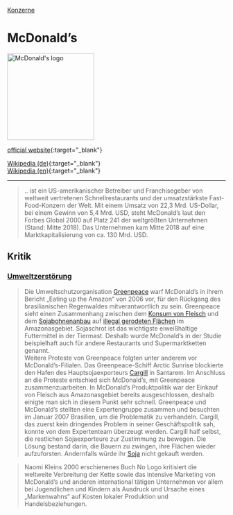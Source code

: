 [Konzerne](../konzerne.html)   

# McDonald’s

<img src="https://upload.wikimedia.org/wikipedia/commons/3/36/McDonald%27s_Golden_Arches.svg" height="200" alt="McDonald's logo">

[official website](https://www.mcdonalds.com/){:target="_blank"}   

[Wikipedia (de)](https://de.wikipedia.org/wiki/McDonald%E2%80%99s){:target="_blank"}   
[Wikipedia (en)](https://en.wikipedia.org/wiki/McDonald%27s){:target="_blank"}   

---

> .. ist ein US-amerikanischer Betreiber und Franchisegeber von weltweit vertretenen Schnellrestaurants und der umsatzstärkste Fast-Food-Konzern der Welt.
Mit einem Umsatz von 22,3 Mrd. US-Dollar, bei einem Gewinn von 5,4 Mrd. USD, steht McDonald’s laut den Forbes Global 2000 auf Platz 241 der weltgrößten Unternehmen (Stand: Mitte 2018). Das Unternehmen kam Mitte 2018 auf eine Marktkapitalisierung von ca. 130 Mrd. USD.

## Kritik

### <a name="umweltzerstoerung"/>[Umweltzerstörung](../thema/umweltzerstoerung.html)
> Die Umweltschutzorganisation [Greenpeace](../organisationen/greenpeace.html) warf McDonald’s in ihrem Bericht „Eating up the Amazon“ von 2006 vor, für den Rückgang des brasilianischen Regenwaldes mitverantwortlich zu sein. Greenpeace sieht einen Zusammenhang zwischen dem [Konsum von Fleisch](../thema/fleischkonsum.html) und dem [Sojabohnenanbau](../thema/Sojabohnenanbau.html) auf [illegal gerodeten Flächen](../thema/entwaldung.html) im Amazonasgebiet. Sojaschrot ist das wichtigste eiweißhaltige Futtermittel in der Tiermast. Deshalb wurde McDonald’s in der Studie beispielhaft auch für andere Restaurants und Supermarktketten genannt.   
Weitere Proteste von Greenpeace folgten unter anderem vor McDonald’s-Filialen. Das Greenpeace-Schiff Arctic Sunrise blockierte den Hafen des Hauptsojaexporteurs [Cargill](../konzerne/cargill.html) in Santarem. Im Anschluss an die Proteste entschied sich McDonald’s, mit Greenpeace zusammenzuarbeiten. In McDonald’s Produktpolitik war der Einkauf von Fleisch aus Amazonasgebiet bereits ausgeschlossen, deshalb einigte man sich in diesem Punkt sehr schnell. Greenpeace und McDonald’s stellten eine Expertengruppe zusammen und besuchten im Januar 2007 Brasilien, um die Problematik zu verhandeln. Cargill, das zuerst kein dringendes Problem in seiner Geschäftspolitik sah, konnte von dem Expertenteam überzeugt werden. Cargill half selbst, die restlichen Sojaexporteure zur Zustimmung zu bewegen. Die Lösung bestand darin, die Bauern zu zwingen, ihre Flächen wieder aufzuforsten. Andernfalls würde ihr [Soja](../nahrung/soja.html) nicht gekauft werden.   


> Naomi Kleins 2000 erschienenes Buch No Logo kritisiert die weltweite Verbreitung der Kette sowie das intensive Marketing von McDonald’s und anderen international tätigen Unternehmen vor allem bei Jugendlichen und Kindern als Ausdruck und Ursache eines „Markenwahns“ auf Kosten lokaler Produktion und Handelsbeziehungen.
